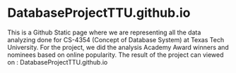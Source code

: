 # DatabaseProjectTTU.github.io
This is a Github Static page where we are representing all the data analyzing done for CS-4354 (Concept of Database System) at Texas Tech 
University. For the project, we did the analysis Academy Award winners and nominees based on online popularity. The result of the project can viewed on : 
DatabaseProjectTTU.github.io
